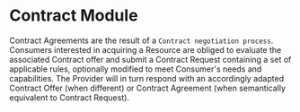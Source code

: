 # Contract Module

Contract Agreements are the result of a `Contract negotiation process`.
Consumers interested in acquiring a Resource are obliged to evaluate
the associated Contract offer and submit a Contract Request containing
a set of applicable rules, optionally modified to meet Consumer's needs
and capabilities. The Provider will in turn respond with an accordingly
adapted Contract Offer (when different) or Contract Agreement (when
semantically equivalent to Contract Request).

